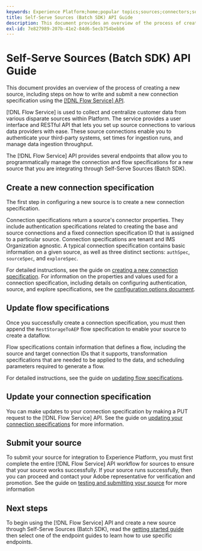 ```yaml
---
keywords: Experience Platform;home;popular topics;sources;connectors;source connectors;sources sdk;sdk;SDK
title: Self-Serve Sources (Batch SDK) API Guide
description: This document provides an overview of the process of creating a new source, including steps on how to retrieve, write, and submit a new connection specification using the Flow Service API.
exl-id: 7e827989-207b-41e2-84d6-5ecb754bebb6
---
```

# Self-Serve Sources (Batch SDK) API Guide

This document provides an overview of the process of creating a new source, including steps on how to write and submit a new connection specification using the [[!DNL Flow Service] API](https://www.adobe.io/experience-platform-apis/references/flow-service/).

[!DNL Flow Service] is used to collect and centralize customer data from various disparate sources within Platform. The service provides a user interface and RESTful API that lets you set up source connections to various data providers with ease. These source connections enable you to authenticate your third-party systems, set times for ingestion runs, and manage data ingestion throughput.

The [!DNL Flow Service] API provides several endpoints that allow you to programmatically manage the connection and flow specifications for a new source that you are integrating through Self-Serve Sources (Batch SDK).

## Create a new connection specification

The first step in configuring a new source is to create a new connection specification. 

Connection specifications return a source's connector properties. They include authentication specifications related to creating the base and source connections and a fixed connection specification ID that is assigned to a particular source. Connection specifications are tenant and IMS Organization agnostic. A typical connection specification contains basic information on a given source, as well as three distinct sections: `authSpec`, `sourceSpec`, and `exploreSpec`.

For detailed instructions, see the guide on [creating a new connection specification](./create.md). For information on the properties and values used for a connection specification, including details on configuring authentication, source, and explore specifications, see the [configuration options document](../config/config.md).

## Update flow specifications

Once you successfully create a connection specification, you must then append the `RestStorageToAEP` flow specification to enable your source to create a dataflow. 

Flow specifications contain information that defines a flow, including the source and target connection IDs that it supports, transformation specifications that are needed to be applied to the data, and scheduling parameters required to generate a flow.

For detailed instructions, see the guide on [updating flow specifications](./update-flow-specs.md).

## Update your connection specification

You can make updates to your connection specification by making a PUT request to the [!DNL Flow Service] API. See the guide on [updating your connection specifications](./update-connection-specs.md) for more information.

## Submit your source

To submit your source for integration to Experience Platform, you must first complete the entire [!DNL Flow Service] API workflow for sources to ensure that your source works successfully. If your source runs successfully, then you can proceed and contact your Adobe representative for verification and promotion. See the guide on [testing and submitting your source](./submit.md) for more information

## Next steps

To begin using the [!DNL Flow Service] API and create a new source through Self-Serve Sources (Batch SDK), read the [getting started guide](./getting-started.md) then select one of the endpoint guides to learn how to use specific endpoints.
